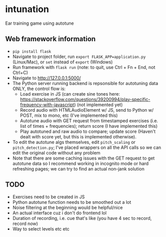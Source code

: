 # intunation
Ear training game using autotune

## Web framework information
* ```pip install flask```
* Navigate to project folder, run ```export FLASK_APP=application.py``` (Linux/Mac), or ```set``` instead of ```export``` (Windows)
* Run framework with ```flask run``` (note: to quit, use Ctrl + Fn + End, not Ctrl+C)
* Navigate to http://127.0.0.1:5000/ 
* The Python server running backend is repsonsible for autotuning data ONLY, the control flow is:
	- Load exercise in JS (can create sine tones here: https://stackoverflow.com/questions/39200994/play-specific-frequency-with-javascript) (not implemented yet)
	- Record audio with HTMLAudioElement w/ JS, send to Python w/ POST, mix to mono, etc (I've implemented this)
	- Autotune audio with GET request from timestamped exercises (i.e. list of times + frequencies); return score (I have implemented this)
	- Play autotuned and raw audio to compare; update score (Haven't dealt with score yet, but this is implemented otherwise). 
* To edit the autotune algs themselves, edit ```pitch_scaling``` or ```pitch_detection.py```; I've placed wrappers on all the API calls so we can edit the original code without any problem
* Note that there are some caching issues with the GET request to get autotune data so I recommend working in incognito mode or hard refreshing pages; we can try to find an actual non-jank solution

## TODO
* Exercises need to be created in JS
* Python autotune function needs to be smoothed out a lot
* Noise filtering at the beginning would be helpful/nice
* An actual interface cuz i don't do frontend lol 
* Duration of recording, i.e. cue that's like (you have 4 sec to record, record now)
* Way to select levels etc etc

